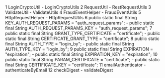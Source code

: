 1 LoginCryptoUtil - LoginCryptoUtils
2 RequestUtil - RestRequestUtils
3 ValidateUtil - ValidateUtils 
4 FraudEventHelper - FraudEventUtils
5 HttpRequestHelper - HttpRequestUtils
6 public static final String KEY_AUTH_REQUEST_PARAMS = "auth_request_params"; - public static final String AUTH_REQUEST_PARAMS_KEY = "auth_request_params";
7 public static final String GRANT_TYPE_CERTIFICATE = "certificate"; - public static final String CERTIFICATE_GRANT_TYPE = "certificate";
8 public static final String AUTH_TYPE = "login_by"; - public static final String AUTH_TYPE_KEY = "login_by";
9 public static final String EXPIRATION = "expiration"; - public static final String EXPIRATION_KEY = "expiration";
10 public static final String PARAM_CERTIFICATE = "certificate"; - public static final String CERTIFICATE_KEY = "certificate";
11 emailAuthenticator - authenticateByEmail
12 checkDigest - validateDigest